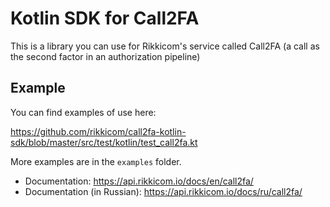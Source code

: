 # Kotlin SDK for Call2FA

This is a library you can use for Rikkicom's service called Call2FA (a call as the second factor in an authorization pipeline)

## Example

You can find examples of use here:

https://github.com/rikkicom/call2fa-kotlin-sdk/blob/master/src/test/kotlin/test_call2fa.kt

More examples are in the `examples` folder.

- Documentation: https://api.rikkicom.io/docs/en/call2fa/
- Documentation (in Russian): https://api.rikkicom.io/docs/ru/call2fa/
